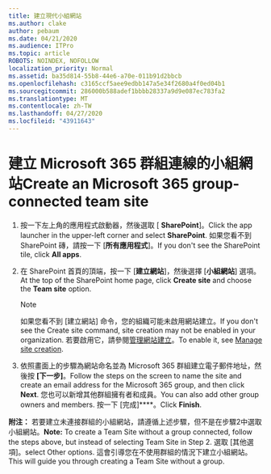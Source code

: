```yaml
---
title: 建立現代小組網站
ms.author: clake
author: pebaum
ms.date: 04/21/2020
ms.audience: ITPro
ms.topic: article
ROBOTS: NOINDEX, NOFOLLOW
localization_priority: Normal
ms.assetid: ba35d814-55b8-44e6-a70e-011b91d2bbcb
ms.openlocfilehash: c3165ccf5aee9edbb147a5e34f2680a4f0ed04b1
ms.sourcegitcommit: 286000b588adef1bbbb28337a9d9e087ec783fa2
ms.translationtype: MT
ms.contentlocale: zh-TW
ms.lasthandoff: 04/27/2020
ms.locfileid: "43911643"
---
```

# <a name="create-an-microsoft-365-group-connected-team-site"></a><span data-ttu-id="784d1-102">建立 Microsoft 365 群組連線的小組網站</span><span class="sxs-lookup"><span data-stu-id="784d1-102">Create an Microsoft 365 group-connected team site</span></span>

1. <span data-ttu-id="784d1-103">按一下左上角的應用程式啟動器，然後選取 [ **SharePoint**]。</span><span class="sxs-lookup"><span data-stu-id="784d1-103">Click the app launcher in the upper-left corner and select **SharePoint**.</span></span> <span data-ttu-id="784d1-104">如果您看不到 SharePoint 磚，請按一下 [**所有應用程式**]。</span><span class="sxs-lookup"><span data-stu-id="784d1-104">If you don't see the SharePoint tile, click **All apps**.</span></span>
    
2. <span data-ttu-id="784d1-105">在 SharePoint 首頁的頂端，按一下 [**建立網站**]，然後選擇 [**小組網站**] 選項。</span><span class="sxs-lookup"><span data-stu-id="784d1-105">At the top of the SharePoint home page, click **Create site** and choose the **Team site** option.</span></span> 
    
    > [!NOTE]
    > <span data-ttu-id="784d1-106">如果您看不到 [建立網站] 命令，您的組織可能未啟用網站建立。</span><span class="sxs-lookup"><span data-stu-id="784d1-106">If you don't see the Create site command, site creation may not be enabled in your organization.</span></span> <span data-ttu-id="784d1-107">若要啟用它，請參閱[管理網站建立](https://go.microsoft.com/fwlink/?linkid=2009644)。</span><span class="sxs-lookup"><span data-stu-id="784d1-107">To enable it, see [Manage site creation](https://go.microsoft.com/fwlink/?linkid=2009644).</span></span> 
  
3. <span data-ttu-id="784d1-108">依照畫面上的步驟為網站命名並為 Microsoft 365 群組建立電子郵件地址，然後按 **[下一步]**。</span><span class="sxs-lookup"><span data-stu-id="784d1-108">Follow the steps on the screen to name the site and create an email address for the Microsoft 365 group, and then click **Next**.</span></span> <span data-ttu-id="784d1-109">您也可以新增其他群組擁有者和成員。</span><span class="sxs-lookup"><span data-stu-id="784d1-109">You can also add other group owners and members.</span></span> <span data-ttu-id="784d1-110">按一下 [完成]\*\*\*\*。</span><span class="sxs-lookup"><span data-stu-id="784d1-110">Click **Finish**.</span></span>
  
 <span data-ttu-id="784d1-111">**附注：** 若要建立未連接群組的小組網站，請遵循上述步驟，但不是在步驟2中選取小組網站。</span><span class="sxs-lookup"><span data-stu-id="784d1-111">**Note:** To create a Team Site without a group connected, follow the steps above, but instead of selecting Team Site in Step 2.</span></span> <span data-ttu-id="784d1-112">選取 [其他選項]。</span><span class="sxs-lookup"><span data-stu-id="784d1-112">select Other options.</span></span> <span data-ttu-id="784d1-113">這會引導您在不使用群組的情況下建立小組網站。</span><span class="sxs-lookup"><span data-stu-id="784d1-113">This will guide you through creating a Team Site without a group.</span></span> 
    

